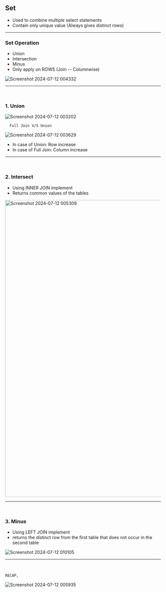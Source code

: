 
## Set 
- Used to combine multiple select statements
- Contain only unique value (Always gives distinct rows)

<hr>

### Set Operation
- Union
- Intersection
- Minus
- Only apply on ROWS (Join -- Columnwise)
  
![Screenshot 2024-07-12 004332](https://github.com/user-attachments/assets/982e61a8-6fc6-4cb1-b0b8-5d2fc529ee9f)

<hr>
<br>

### 1. Union

![Screenshot 2024-07-12 003202](https://github.com/user-attachments/assets/a272b08b-b7f7-4378-83d2-fb3d7e143e12)

      Full Join V/S Union
      
![Screenshot 2024-07-12 003629](https://github.com/user-attachments/assets/d0712c65-0f33-4586-b038-d8e64b104c25)

- In case of Union: Row increase
- In case of Full Join: Column increase

<hr>
<br>

### 2. Intersect
- Using INNER JOIN implement
- Returns common values of the tables

<img width="960" alt="Screenshot 2024-07-12 005309" src="https://github.com/user-attachments/assets/68236f6a-9869-4f84-ba56-80cb4bb53864">

<hr>
<br>

### 3. Minus
- Using LEFT JOIN implement
- returns the distinct row from the first table that does not occur in the second table

![Screenshot 2024-07-12 010105](https://github.com/user-attachments/assets/7e202365-6b83-4615-afe7-1e64e1062acd)

<hr>
<br>

    RECAP,
![Screenshot 2024-07-12 005935](https://github.com/user-attachments/assets/b242ae1f-f476-4050-874f-48c1a6ab5647)

